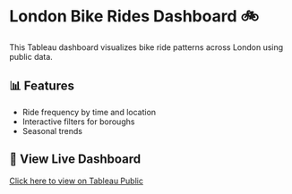 # London Bike Rides Dashboard 🚲

This Tableau dashboard visualizes bike ride patterns across London using public data.

## 📊 Features
- Ride frequency by time and location
- Interactive filters for boroughs
- Seasonal trends

## 🔗 View Live Dashboard
[Click here to view on Tableau Public](https://public.tableau.com/app/profile/gaurav.gupta7126/viz/tableauproject-LondonBikeRidesDashboard/Dashboard1?publish=yes)
